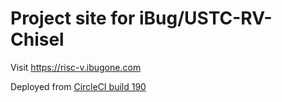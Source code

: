 # Project site for iBug/USTC-RV-Chisel

Visit <https://risc-v.ibugone.com>

Deployed from [CircleCI build 190](https://circleci.com/gh/iBug/USTC-RV-Chisel/190)
